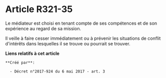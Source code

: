 # Article R321-35

Le médiateur est choisi en tenant compte de ses compétences et de son expérience au regard de sa mission.

Il veille à faire cesser immédiatement ou à prévenir les situations de conflit d'intérêts dans lesquelles il se trouve ou
pourrait se trouver.

**Liens relatifs à cet article**

	**Créé par**:

	  - Décret n°2017-924 du 6 mai 2017 - art. 3
